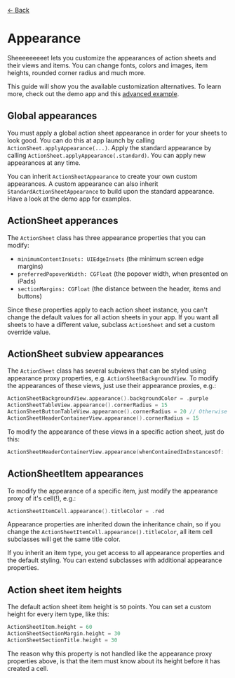 [← Back][GitHub]

# Appearance

Sheeeeeeeeet lets you customize the appearances of action sheets and their views
and items. You can change fonts, colors and images, item heights, rounded corner
radius and much more.

This guide will show you the available customization alternatives. To learn more,
check out the demo app and this [advanced example][AdvancedExample].


## Global appearances

You must apply a global action sheet appearance in order for your sheets to look
good. You can do this at app launch by calling `ActionSheet.applyAppearance(...)`.
Apply the standard appearance by calling `ActionSheet.applyAppearance(.standard)`.
You can apply new appearances at any time.

You can inherit `ActionSheetAppearance` to create your own custom appearances. A
custom appearance can also inherit `StandardActionSheetAppearance` to build upon
the standard appearance. Have a look at the demo app for examples.


## ActionSheet apperances

The `ActionSheet` class has three appearance properties that you can modify:

* `minimumContentInsets: UIEdgeInsets` (the minimum screen edge margins)
* `preferredPopoverWidth: CGFloat` (the popover width, when presented on iPads)
* `sectionMargins: CGFloat` (the distance between the header, items and buttons)

Since these properties apply to each action sheet instance, you can't change the
default values for all action sheets in your app. If you want all sheets to have
a different value, subclass `ActionSheet` and set a custom override value.


## ActionSheet subview appearances

The `ActionSheet` class has several subviews that can be styled using appearance
proxy properties, e.g. `ActionSheetBackgroundView`. To modify the appearances of
these views, just use their appearance proxies, e.g.:

```swift
ActionSheetBackgroundView.appearance().backgroundColor = .purple
ActionSheetTableView.appearance().cornerRadius = 15
ActionSheetButtonTableView.appearance().cornerRadius = 20 // Otherwise 15
ActionSheetHeaderContainerView.appearance().cornerRadius = 15
```

To modify the appearance of these views in a specific action sheet, just do this:

```swift
ActionSheetHeaderContainerView.appearance(whenContainedInInstancesOf: [MyCustomActionSheet.self]).backgroundColor = .blue
```


## ActionSheetItem appearances

To modify the appearance of a specific item, just modify the appearance proxy of
it's cell(!), e.g.:

```swift
ActionSheetItemCell.appearance().titleColor = .red
```

Appearance properties are inherited down the inheritance chain, so if you change
the `ActionSheetItemCell.appearance().titleColor`, all item cell subclasses will
get the same title color.

If you inherit an item type, you get access to all appearance properties and the
default styling. You can extend subclasses with additional appearance properties.


## Action sheet item heights

The default action sheet item height is `50` points. You can set a custom height
for every item type, like this:

```swift
ActionSheetItem.height = 60
ActionSheetSectionMargin.height = 30
ActionSheetSectionTitle.height = 30
```

The reason why this property is not handled like the appearance proxy properties
above, is that the item must know about its height before it has created a cell.


[GitHub]: https://github.com/danielsaidi/Sheeeeeeeeet
[AdvancedExample]: https://github.com/danielsaidi/Sheeeeeeeeet/blob/master/Readmes/Advanced-Example.md
